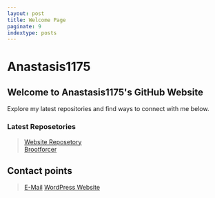 ```yaml
---
layout: post
title: Welcome Page
paginate: 9 
indextype: posts
---  
```


# Anastasis1175
## Welcome to Anastasis1175's GitHub Website
Explore my latest repositories and find ways to connect with me below.
### Latest Reposetories
> [Website Reposetory](https://github.com/Anastasis1175/anastasis1175.github.io)\
> [Brootforcer](https://github.com/Anastasis1175/Brootforcer/)
## Contact points
> [E-Mail](mailto:anastasisapostolidis1@gmail.com)
> [WordPress Website](https://aivp3.wordpress.com)
